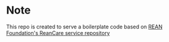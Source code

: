 # Note

This repo is created to serve a boilerplate code based on [REAN Foundation's ReanCare service repository](https://github.com/REAN-Foundation/reancare-service)